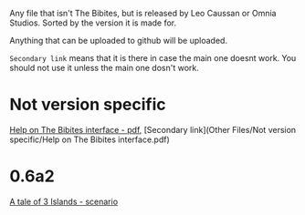 Any file that isn't The Bibites, but is released by Leo Caussan or Omnia Studios. Sorted by the version it is made for.

Anything that can be uploaded to github will be uploaded.

`Secondary link` means that it is there in case the main one doesnt work. You should not use it unless the main one dosn't work.

# Not version specific

[Help on The Bibites interface - pdf](https://drive.google.com/file/d/1-6AyPj3MMdWPcam4Uq-2ofupDO9vKrZP/view), [Secondary link](Other Files/Not version specific/Help on The Bibites interface.pdf)

# 0.6a2

[A tale of 3 Islands - scenario](https://github.com/MeltingDiamond/The-Bibites-Downloads/raw/refs/heads/main/Other%20Files/0.6a2/A%20tale%20of%203%20Islands.zip)
